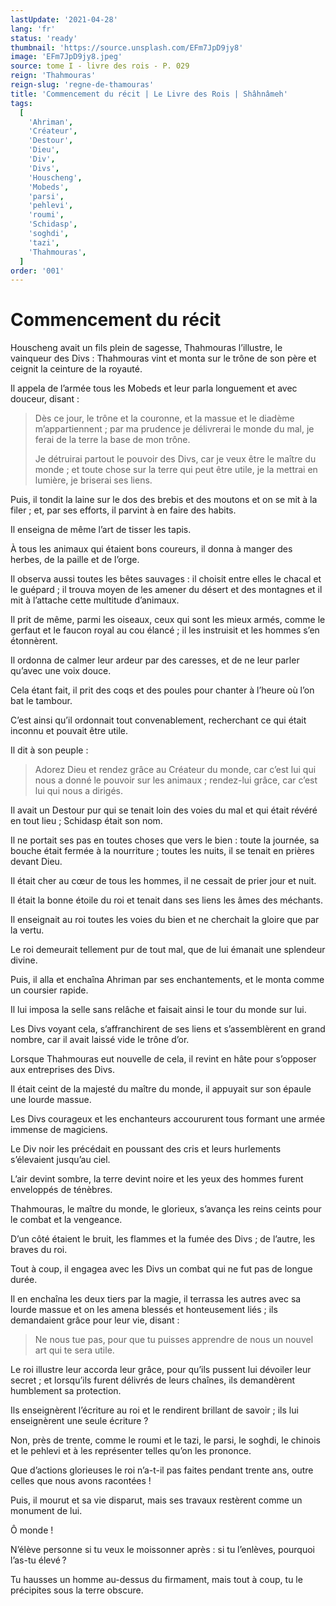 ```yaml
---
lastUpdate: '2021-04-28'
lang: 'fr'
status: 'ready'
thumbnail: 'https://source.unsplash.com/EFm7JpD9jy8'
image: 'EFm7JpD9jy8.jpeg'
source: tome I - livre des rois - P. 029
reign: 'Thahmouras'
reign-slug: 'regne-de-thamouras'
title: 'Commencement du récit | Le Livre des Rois | Shâhnâmeh'
tags:
  [
    'Ahriman',
    'Créateur',
    'Destour',
    'Dieu',
    'Div',
    'Divs',
    'Houscheng',
    'Mobeds',
    'parsi',
    'pehlevi',
    'roumi',
    'Schidasp',
    'soghdi',
    'tazi',
    'Thahmouras',
  ]
order: '001'
---
```


# Commencement du récit

Houscheng avait un fils plein de sagesse, Thahmouras l’illustre, le vainqueur des Divs : Thahmouras vint et monta sur le trône de son père et ceignit la ceinture de la royauté.

Il appela de l’armée tous les Mobeds et leur parla longuement et avec douceur, disant :

> Dès ce jour, le trône et la couronne, et la massue et le diadème m’appartiennent ; par ma prudence je délivrerai le monde du mal, je ferai de la terre la base de mon trône.
>
> Je détruirai partout le pouvoir des Divs, car je veux être le maître du monde ; et toute chose sur la terre qui peut être utile, je la mettrai en lumière, je briserai ses liens.

Puis, il tondit la laine sur le dos des brebis et des moutons et on se mit à la filer ; et, par ses efforts, il parvint à en faire des habits.

Il enseigna de même l’art de tisser les tapis.

À tous les animaux qui étaient bons coureurs, il donna à manger des herbes, de la paille et de l’orge.

Il observa aussi toutes les bêtes sauvages : il choisit entre elles le chacal et le guépard ; il trouva moyen de les amener du désert et des montagnes et il mit à l’attache cette multitude d’animaux.

Il prit de même, parmi les oiseaux, ceux qui sont les mieux armés, comme le gerfaut et le faucon royal au cou élancé ; il les instruisit et les hommes s’en étonnèrent.

Il ordonna de calmer leur ardeur par des caresses, et de ne leur parler qu’avec une voix douce.

Cela étant fait, il prit des coqs et des poules pour chanter à l’heure où l’on bat le tambour.

C’est ainsi qu’il ordonnait tout convenablement, recherchant ce qui était inconnu et pouvait être utile.

Il dit à son peuple :

> Adorez Dieu et rendez grâce au Créateur du monde, car c’est lui qui nous a donné le pouvoir sur les animaux ; rendez-lui grâce, car c’est lui qui nous a dirigés.

Il avait un Destour pur qui se tenait loin des voies du mal et qui était révéré en tout lieu ; Schidasp était son nom.

Il ne portait ses pas en toutes choses que vers le bien : toute la journée, sa bouche était fermée à la nourriture ; toutes les nuits, il se tenait en prières devant Dieu.

Il était cher au cœur de tous les hommes, il ne cessait de prier jour et nuit.

Il était la bonne étoile du roi et tenait dans ses liens les âmes des méchants.

Il enseignait au roi toutes les voies du bien et ne cherchait la gloire que par la vertu.

Le roi demeurait tellement pur de tout mal, que de lui émanait une splendeur divine.

Puis, il alla et enchaîna Ahriman par ses enchantements, et le monta comme un coursier rapide.

Il lui imposa la selle sans relâche et faisait ainsi le tour du monde sur lui.

Les Divs voyant cela, s’affranchirent de ses liens et s’assemblèrent en grand nombre, car il avait laissé vide le trône d’or.

Lorsque Thahmouras eut nouvelle de cela, il revint en hâte pour s’opposer aux entreprises des Divs.

Il était ceint de la majesté du maître du monde, il appuyait sur son épaule une lourde massue.

Les Divs courageux et les enchanteurs accoururent tous formant une armée immense de magiciens.

Le Div noir les précédait en poussant des cris et leurs hurlements s’élevaient jusqu’au ciel.

L’air devint sombre, la terre devint noire et les yeux des hommes furent enveloppés de ténèbres.

Thahmouras, le maître du monde, le glorieux, s’avança les reins ceints pour le combat et la vengeance.

D’un côté étaient le bruit, les flammes et la fumée des Divs ; de l’autre, les braves du roi.

Tout à coup, il engagea avec les Divs un combat qui ne fut pas de longue durée.

Il en enchaîna les deux tiers par la magie, il terrassa les autres avec sa lourde massue et on les amena blessés et honteusement liés ; ils demandaient grâce pour leur vie, disant :

> Ne nous tue pas, pour que tu puisses apprendre de nous un nouvel art qui te sera utile.

Le roi illustre leur accorda leur grâce, pour qu’ils pussent lui dévoiler leur secret ; et lorsqu’ils furent délivrés de leurs chaînes, ils demandèrent humblement sa protection.

Ils enseignèrent l’écriture au roi et le rendirent brillant de savoir ; ils lui enseignèrent une seule écriture ?

Non, près de trente, comme le roumi et le tazi, le parsi, le soghdi, le chinois et le pehlevi et à les représenter telles qu’on les prononce.

Que d’actions glorieuses le roi n’a-t-il pas faites pendant trente ans, outre celles que nous avons racontées !

Puis, il mourut et sa vie disparut, mais ses travaux restèrent comme un monument de lui.

Ô monde !

N’élève personne si tu veux le moissonner après : si tu l’enlèves, pourquoi l’as-tu élevé ?

Tu hausses un homme au-dessus du firmament, mais tout à coup, tu le précipites sous la terre obscure.
